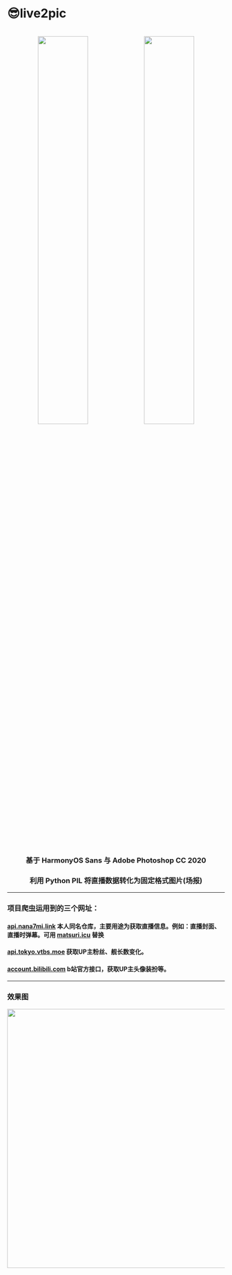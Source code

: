 # 😎live2pic
<div align="center">

 <br />
 <img src="https://user-images.githubusercontent.com/41439182/179054549-053d18b5-78ec-47ee-9f4d-1803f8eb1d71.png" width="48%"/>
 <img src="https://user-images.githubusercontent.com/41439182/179054554-3d37e270-77e0-4548-84ed-b6df088060c8.png" width="48%"/>
 
 
 ### 基于 HarmonyOS Sans 与 Adobe Photoshop CC 2020 
 ### 利用 Python PIL 将直播数据转化为固定格式图片(场报)
</div>

---

### 项目爬虫运用到的三个网址：

#### [api.nana7mi.link](https://github.com/Drelf2018/api.nana7mi.link) 本人同名仓库，主要用途为获取直播信息。例如：直播封面、直播时弹幕。可用 [matsuri.icu](https://matsuri.icu) 替换

#### [api.tokyo.vtbs.moe](https://api.tokyo.vtbs.moe) 获取UP主粉丝、舰长数变化。

#### [account.bilibili.com](https://account.bilibili.com/api/member/getCardByMid?mid=434334701) b站官方接口，获取UP主头像装扮等。

---

### 效果图
<img src="https://user-images.githubusercontent.com/41439182/179051746-6d5c14eb-8183-4fae-a02c-727605b5ae1f.png" height="600"/>
